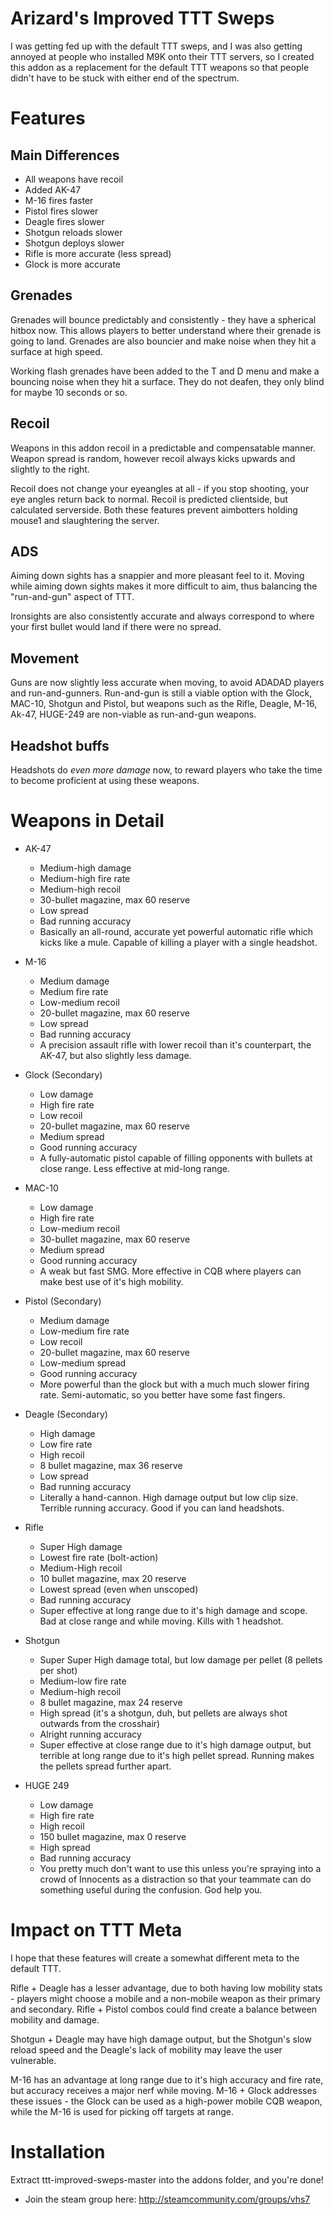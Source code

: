 # Arizard's Improved TTT Sweps

I was getting fed up with the default TTT sweps, 
and I was also getting annoyed at people who installed M9K onto their TTT servers, so
I created this addon as a replacement for the default TTT weapons so that people didn't have to be stuck with either end
of the spectrum.

# Features

## Main Differences

* All weapons have recoil
* Added AK-47
* M-16 fires faster
* Pistol fires slower
* Deagle fires slower
* Shotgun reloads slower
* Shotgun deploys slower
* Rifle is more accurate (less spread)
* Glock is more accurate

## Grenades
Grenades will bounce predictably and consistently - they have a spherical hitbox now. This allows players to better understand where their grenade is going to land. 
Grenades are also bouncier and make noise when they hit a surface at high speed.

Working flash grenades have been added to the T and D menu and make a bouncing noise when they hit a surface. They do not deafen, they only blind for maybe 10 seconds or so.

## Recoil

Weapons in this addon recoil in a predictable and compensatable manner. Weapon spread is random, however recoil always
kicks upwards and slightly to the right.

Recoil does not change your eyeangles at all - if you stop shooting, your eye angles return back to normal.
Recoil is predicted clientside, but calculated serverside. Both these features prevent aimbotters holding mouse1
and slaughtering the server.

## ADS

Aiming down sights has a snappier and more pleasant feel to it. Moving while aiming down sights makes it more difficult
to aim, thus balancing the "run-and-gun" aspect of TTT.

Ironsights are also consistently accurate and always correspond to where your first bullet would land if 
there were no spread.

## Movement

Guns are now slightly less accurate when moving, to avoid ADADAD players and run-and-gunners. Run-and-gun is still a
viable option with the Glock, MAC-10, Shotgun and Pistol, but weapons such as the Rifle, Deagle, M-16, Ak-47, HUGE-249 are non-viable
as run-and-gun weapons.

## Headshot buffs

Headshots do *even more damage* now, to reward players who take the time to become proficient at using these weapons.

# Weapons in Detail

* AK-47
  * Medium-high damage
  * Medium-high fire rate
  * Medium-high recoil
  * 30-bullet magazine, max 60 reserve
  * Low spread
  * Bad running accuracy
  * Basically an all-round, accurate yet powerful automatic rifle which kicks like a mule. Capable of killing a player with a single headshot.
  
* M-16
  * Medium damage
  * Medium fire rate
  * Low-medium recoil
  * 20-bullet magazine, max 60 reserve
  * Low spread
  * Bad running accuracy
  * A precision assault rifle with lower recoil than it's counterpart, the AK-47, but also slightly less damage.
  
* Glock (Secondary)
  * Low damage
  * High fire rate
  * Low recoil
  * 20-bullet magazine, max 60 reserve
  * Medium spread
  * Good running accuracy
  * A fully-automatic pistol capable of filling opponents with bullets at close range. Less effective at mid-long range.
  
* MAC-10
  * Low damage
  * High fire rate
  * Low-medium recoil
  * 30-bullet magazine, max 60 reserve
  * Medium spread
  * Good running accuracy
  * A weak but fast SMG. More effective in CQB where players can make best use of it's high mobility.
  
* Pistol (Secondary)
  * Medium damage
  * Low-medium fire rate
  * Low recoil
  * 20-bullet magazine, max 60 reserve
  * Low-medium spread
  * Good running accuracy
  * More powerful than the glock but with a much much slower firing rate. Semi-automatic, so you better have some fast fingers.
  
* Deagle (Secondary)
  * High damage
  * Low fire rate
  * High recoil
  * 8 bullet magazine, max 36 reserve
  * Low spread
  * Bad running accuracy
  * Literally a hand-cannon. High damage output but low clip size. Terrible running accuracy. Good if you can land headshots.
  
* Rifle
  * Super High damage
  * Lowest fire rate (bolt-action)
  * Medium-High recoil
  * 10 bullet magazine, max 20 reserve
  * Lowest spread (even when unscoped)
  * Bad running accuracy
  * Super effective at long range due to it's high damage and scope. Bad at close range and while moving. Kills with 1 headshot.

* Shotgun
  * Super Super High damage total, but low damage per pellet (8 pellets per shot)
  * Medium-low fire rate
  * Medium-high recoil
  * 8 bullet magazine, max 24 reserve
  * High spread (it's a shotgun, duh, but pellets are always shot outwards from the crosshair)
  * Alright running accuracy
  * Super effective at close range due to it's high damage output, but terrible at long range due to it's high pellet spread. Running makes the pellets spread further apart.
  
* HUGE 249
  * Low damage
  * High fire rate
  * High recoil
  * 150 bullet magazine, max 0 reserve
  * High spread
  * Bad running accuracy
  * You pretty much don't want to use this unless you're spraying into a crowd of Innocents as a distraction so that 
  your teammate can do something useful during the confusion. God help you.


# Impact on TTT Meta

I hope that these features will create a somewhat different meta to the default TTT. 

Rifle + Deagle has a lesser advantage,
due to both having low mobility stats - players might choose a mobile and a non-mobile weapon as their primary
and secondary. Rifle + Pistol combos could find create a balance between mobility and damage.

Shotgun + Deagle may have high damage output, but the Shotgun's slow reload speed and the Deagle's lack of mobility may
leave the user vulnerable.

M-16 has an advantage at long range due to it's high accuracy and fire rate, but accuracy receives a major nerf while
moving. M-16 + Glock addresses these issues - the Glock can be used as a high-power mobile CQB weapon, while the M-16 
is used for picking off targets at range.

# Installation

Extract ttt-improved-sweps-master into the addons folder, and you're done!


* Join the steam group here: http://steamcommunity.com/groups/vhs7
